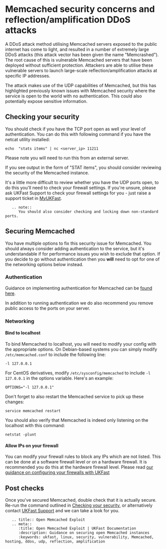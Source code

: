 # Memcached security concerns and reflection/amplification DDoS attacks

A DDoS attack method utilising Memcached servers exposed to the public internet has come to light, and resulted in a number of extremely large DDoS attacks (this attack vector has been given the name "Memcrashed").  The root cause of this is vulnerable Memcached servers that have been deployed without sufficient protection.  Attackers are able to utilise these vulnerable servers to launch large-scale reflection/amplification attacks at specific IP addresses.

The attack makes use of the UDP capabilities of Memcached, but this has highlighted previously known issues
with Memcached security where the service is open to the world with no authentication. This could also potentially
expose sensitive information.

## Checking your security

You should check if you have the TCP port open as well your level of authentication.  You can do this with following command if you
have the netcat utility installed:

```text
echo  "stats items" | nc <server_ip> 11211
```

Please note you will need to run this from an external server.

If you see output in the form of "STAT items", you should consider reviewing the security of the Memcached instance.

It's a little more difficult to review whether you have the UDP ports open, to do this you'll need to check your firewall settings.
If you're unsure, please ask UKFast Support to check your firewall settings for you - just raise a support ticket in [MyUKFast](https://portal.ans.co.uk/pss/).

```eval_rst
   .. note::
      You should also consider checking and locking down non-standard ports.
```


## Securing Memcached

You have multiple options to fix this security issue for Memcached. You should always consider adding authentication
to the service, but it's understandable if for performance issues you wish to exclude that option. If you decide to go
without authentication then you **will** need to opt for one of the networking options below instead.

### Authentication

Guidance on implementing authentication for Memcached can be [found here](https://github.com/memcached/memcached/wiki/SASLAuthProtocol).

In addition to running authentication we do also recommend you remove public access to the ports on your server.

### Networking

#### Bind to localhost

To bind Memcached to localhost, you will need to modify your config with the appropriate options.
On Debian-based systems you can simply modify `/etc/memcached.conf` to include the following line:

```text
-l 127.0.0.1
```

For CentOS derivatives, modify `/etc/sysconfig/memcached` to include `-l 127.0.0.1` in the options variable. Here's an example:

```text
OPTIONS="-l 127.0.0.1"
```

Don't forget to also restart the Memcached service to pick up these changes:

```text
service memcached restart
```

You should also verify that Memcached is indeed only listening on the localhost with this command:

```text
netstat -plunt
```

#### Allow IPs on your firewall

You can modify your firewall rules to block any IPs which are not listed. This can be done at a software firewall level or on a hardware firewall.
It is recommended you do this at the hardware firewall level. Please read [our guidance on configuring your firewalls with UKFast](/network/firewalls/index)

## Post checks

Once you've secured Memcached, double check that it is actually secure. Re-run the command outlined in [Checking your security](#checking-your-security), or alternatively contact [UKFast Support](https://portal.ans.co.uk/pss/) and we can take a look for you.

```eval_rst
   .. title:: Open Memcached Exploit
   .. meta::
      :title: Open Memcached Exploit | UKFast Documentation
      :description: Guidance on securing open Memcached instances
      :keywords: ukfast, linux, security, vulnerability, Memcached, hosting, ddos, udp, reflection, amplification
```
